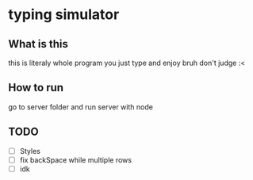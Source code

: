 # typing simulator

## What is this
this is literaly whole program you  just type and enjoy bruh don't judge :<

## How to run
go to server folder and run server with node

## TODO
- [ ] Styles
- [ ] fix backSpace while multiple rows
- [ ] idk
